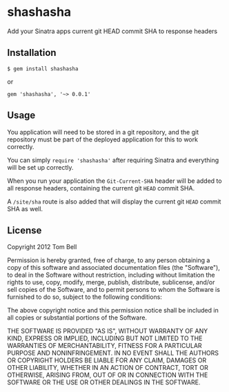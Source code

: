 # shashasha

Add your Sinatra apps current git HEAD commit SHA to response headers 

## Installation

    $ gem install shashasha

or

    gem 'shashasha', '~> 0.0.1'

## Usage

You application will need to be stored in a git repository, and the git
repository must be part of the deployed application for this to work correctly.

You can simply `require 'shashasha'` after requiring Sinatra and everything will
be set up correctly.

When you run your application the `Git-Current-SHA` header will be added to all
response headers, containing the current git `HEAD` commit SHA.

A `/site/sha` route is also added that will display the current git `HEAD`
commit SHA as well.

## License

Copyright 2012 Tom Bell

Permission is hereby granted, free of charge, to any person obtaining
a copy of this software and associated documentation files (the
"Software"), to deal in the Software without restriction, including
without limitation the rights to use, copy, modify, merge, publish,
distribute, sublicense, and/or sell copies of the Software, and to
permit persons to whom the Software is furnished to do so, subject to
the following conditions:

The above copyright notice and this permission notice shall be
included in all copies or substantial portions of the Software.

THE SOFTWARE IS PROVIDED "AS IS", WITHOUT WARRANTY OF ANY KIND,
EXPRESS OR IMPLIED, INCLUDING BUT NOT LIMITED TO THE WARRANTIES OF
MERCHANTABILITY, FITNESS FOR A PARTICULAR PURPOSE AND
NONINFRINGEMENT. IN NO EVENT SHALL THE AUTHORS OR COPYRIGHT HOLDERS BE
LIABLE FOR ANY CLAIM, DAMAGES OR OTHER LIABILITY, WHETHER IN AN ACTION
OF CONTRACT, TORT OR OTHERWISE, ARISING FROM, OUT OF OR IN CONNECTION
WITH THE SOFTWARE OR THE USE OR OTHER DEALINGS IN THE SOFTWARE.
